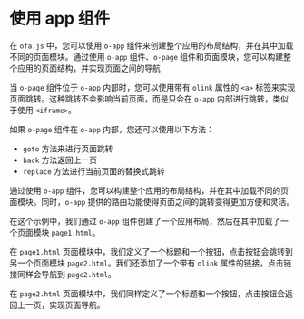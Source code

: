 # 使用 app 组件

在 `ofa.js` 中，您可以使用 `o-app` 组件来创建整个应用的布局结构，并在其中加载不同的页面模块。通过使用 `o-app` 组件、`o-page` 组件和页面模块，您可以构建整个应用的页面结构，并实现页面之间的导航

当 `o-page` 组件位于 `o-app` 内部时，您可以使用带有 `olink` 属性的 `<a>` 标签来实现页面跳转。这种跳转不会影响当前页面，而是只会在 `o-app` 内部进行跳转，类似于使用 `<iframe>`。

如果 `o-page` 组件在 `o-app` 内部，您还可以使用以下方法：
- `goto` 方法来进行页面跳转
- `back` 方法返回上一页
- `replace` 方法进行当前页面的替换式跳转

通过使用 `o-app` 组件，您可以构建整个应用的布局结构，并在其中加载不同的页面模块。同时，`o-app` 提供的路由功能使得页面之间的跳转变得更加方便和灵活。

在这个示例中，我们通过 `o-app` 组件创建了一个应用布局，然后在其中加载了一个页面模块 `page1.html`。

在 `page1.html` 页面模块中，我们定义了一个标题和一个按钮，点击按钮会跳转到另一个页面模块 `page2.html`。我们还添加了一个带有 `olink` 属性的链接，点击链接同样会导航到 `page2.html`。

在 `page2.html` 页面模块中，我们同样定义了一个标题和一个按钮，点击按钮会返回上一页，实现页面导航。

<a href="../../publics/examples/use-app/demo.html" preview demo></a>
<a href="../../publics/examples/use-app/page1.html" main demo></a>
<a href="../../publics/examples/use-app/page2.html" demo></a>